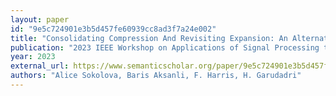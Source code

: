```yaml
---
layout: paper
id: "9e5c724901e3b5d457fe60939cc8ad3f7a24e002"
title: "Consolidating Compression And Revisiting Expansion: An Alternative Amplification Rule For Wide Dynamic Range Compression"
publication: "2023 IEEE Workshop on Applications of Signal Processing to Audio and Acoustics (WASPAA)"
year: 2023
external_url: https://www.semanticscholar.org/paper/9e5c724901e3b5d457fe60939cc8ad3f7a24e002
authors: "Alice Sokolova, Baris Aksanli, F. Harris, H. Garudadri"
---
```

